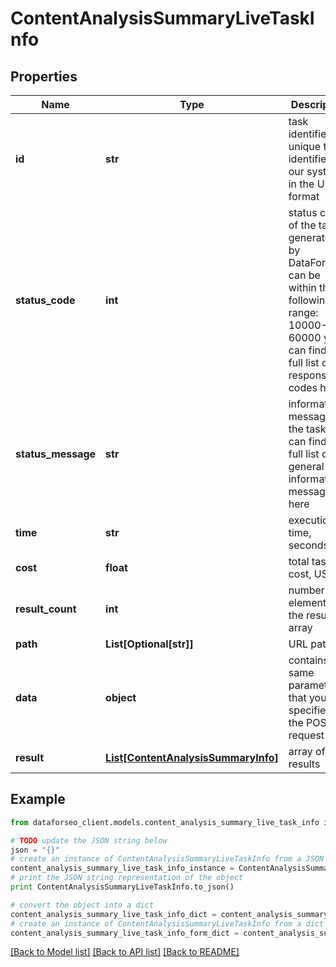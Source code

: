 # ContentAnalysisSummaryLiveTaskInfo


## Properties

Name | Type | Description | Notes
------------ | ------------- | ------------- | -------------
**id** | **str** | task identifier unique task identifier in our system in the UUID format | [optional] 
**status_code** | **int** | status code of the task generated by DataForSEO, can be within the following range: 10000-60000 you can find the full list of the response codes here | [optional] 
**status_message** | **str** | informational message of the task you can find the full list of general informational messages here | [optional] 
**time** | **str** | execution time, seconds | [optional] 
**cost** | **float** | total tasks cost, USD | [optional] 
**result_count** | **int** | number of elements in the result array | [optional] 
**path** | **List[Optional[str]]** | URL path | [optional] 
**data** | **object** | contains the same parameters that you specified in the POST request | [optional] 
**result** | [**List[ContentAnalysisSummaryInfo]**](ContentAnalysisSummaryInfo.md) | array of results | [optional] 

## Example

```python
from dataforseo_client.models.content_analysis_summary_live_task_info import ContentAnalysisSummaryLiveTaskInfo

# TODO update the JSON string below
json = "{}"
# create an instance of ContentAnalysisSummaryLiveTaskInfo from a JSON string
content_analysis_summary_live_task_info_instance = ContentAnalysisSummaryLiveTaskInfo.from_json(json)
# print the JSON string representation of the object
print ContentAnalysisSummaryLiveTaskInfo.to_json()

# convert the object into a dict
content_analysis_summary_live_task_info_dict = content_analysis_summary_live_task_info_instance.to_dict()
# create an instance of ContentAnalysisSummaryLiveTaskInfo from a dict
content_analysis_summary_live_task_info_form_dict = content_analysis_summary_live_task_info.from_dict(content_analysis_summary_live_task_info_dict)
```
[[Back to Model list]](../README.md#documentation-for-models) [[Back to API list]](../README.md#documentation-for-api-endpoints) [[Back to README]](../README.md)


